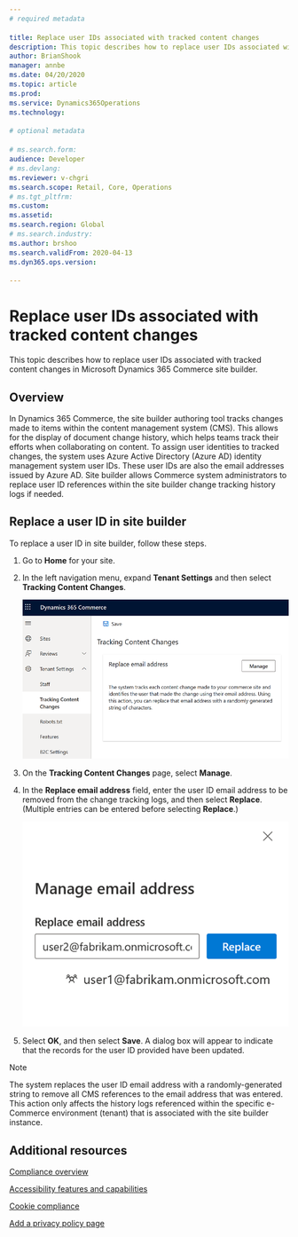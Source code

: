 ```yaml
---
# required metadata

title: Replace user IDs associated with tracked content changes
description: This topic describes how to replace user IDs associated with tracked content changes in Microsoft Dynamics 365 Commerce site builder.
author: BrianShook
manager: annbe
ms.date: 04/20/2020
ms.topic: article
ms.prod: 
ms.service: Dynamics365Operations
ms.technology: 

# optional metadata

# ms.search.form: 
audience: Developer
# ms.devlang: 
ms.reviewer: v-chgri
ms.search.scope: Retail, Core, Operations
# ms.tgt_pltfrm: 
ms.custom: 
ms.assetid: 
ms.search.region: Global
# ms.search.industry: 
ms.author: brshoo
ms.search.validFrom: 2020-04-13
ms.dyn365.ops.version: 

---
```


# Replace user IDs associated with tracked content changes

This topic describes how to replace user IDs associated with tracked content changes in Microsoft Dynamics 365 Commerce site builder.

## Overview

In Dynamics 365 Commerce, the site builder authoring tool tracks changes made to items within the content management system (CMS). This allows for the display of document change history, which helps teams track their efforts when collaborating on content. To assign user identities to tracked changes, the system uses Azure Active Directory (Azure AD) identity management system user IDs. These user IDs are also the email addresses issued by Azure AD. Site builder allows Commerce system administrators to replace user ID references within the site builder change tracking history logs if needed.

## Replace a user ID in site builder

To replace a user ID in site builder, follow these steps.

1. Go to **Home** for your site.
1. In the left navigation menu, expand **Tenant Settings** and then select **Tracking Content Changes**.

    ![Tracking Content Changes menu](./media/TrackingContentChanges.png)

1. On the **Tracking Content Changes** page, select **Manage**.
1. In the **Replace email address** field, enter the user ID email address to be removed from the change tracking logs, and then select **Replace**. (Multiple entries can be entered before selecting **Replace**.)

    ![Interface with examples to replace an email address](./media/ReplaceEmailAddress.png)

1. Select **OK**, and then select **Save**. A dialog box will appear to indicate that the records for the user ID provided have been updated. 

> [!NOTE]
> The system replaces the user ID email address with a randomly-generated string to remove all CMS references to the email address that was entered. This action only affects the history logs referenced within the specific e-Commerce environment (tenant) that is associated with the site builder instance.

## Additional resources

[Compliance overview](compliance-overview.md)

[Accessibility features and capabilities](accessibility.md)

[Cookie compliance](cookie-compliance.md)

[Add a privacy policy page](add-privacy-page.md)
